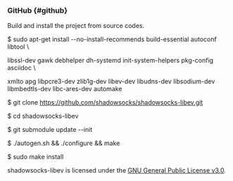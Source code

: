 ### GitHub {#github}

Build and install the project from source codes.

$ sudo apt-get install --no-install-recommends build-essential autoconf libtool \

libssl-dev gawk debhelper dh-systemd init-system-helpers pkg-config asciidoc \

xmlto apg libpcre3-dev zlib1g-dev libev-dev libudns-dev libsodium-dev libmbedtls-dev libc-ares-dev automake

$ git clone https://github.com/shadowsocks/shadowsocks-libev.git

$ cd shadowsocks-libev

$ git submodule update --init

$ ./autogen.sh &amp;&amp; ./configure &amp;&amp; make

$ sudo make install

shadowsocks-libev is licensed under the [GNU General Public License v3.0](https://www.gnu.org/copyleft/gpl.html).